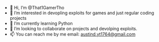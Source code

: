 - 👋 Hi, I’m @That1GamerTho
- 👀 I’m interested in devopling exploits for games and just regular coding projects
- 🌱 I’m currently learning Python
- 💞️ I’m looking to collaborate on projects and devolping exploits. 
- 📫 You can reach me by me email: austind.yt1764@gmail.com

<!---
That1GamerTho/That1GamerTho is a ✨ special ✨ repository because its `README.md` (this file) appears on your GitHub profile.
You can click the Preview link to take a look at your changes.
--->

